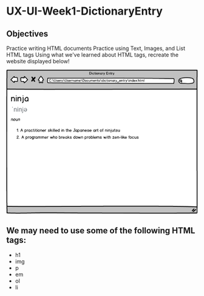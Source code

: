 # UX-UI-Week1-DictionaryEntry

## Objectives

Practice writing HTML documents
Practice using Text, Images, and List HTML tags
Using what we've learned about HTML tags, recreate the website displayed below!

![](https://github.com/HebaAlJassir/UX-UI-Week1-DictionaryEntry/blob/main/dictionary_entry.png)

## We may need to use some of the following HTML tags:

- h1
- img
- p
- em
- ol
- li
